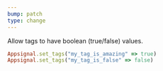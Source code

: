 ```yaml
---
bump: patch
type: change
---
```


Allow tags to have boolean (true/false) values.

```ruby
Appsignal.set_tags("my_tag_is_amazing" => true)
Appsignal.set_tags("my_tag_is_false" => false)
```
